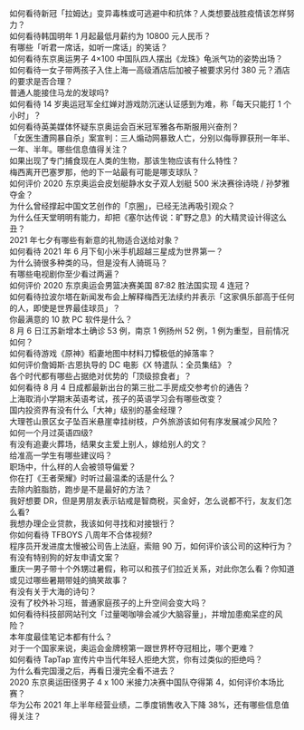 如何看待新冠「拉姆达」变异毒株或可逃避中和抗体？人类想要战胜疫情该怎样努力？  
如何看待韩国明年 1 月起最低月薪约为 10800 元人民币？  
有哪些「听君一席话，如听一席话」的笑话？  
如何看待东京奥运男子 4×100 中国队四人摆出《龙珠》龟派气功的姿势出场？  
如何看待一女子带两孩子入住上海一高级酒店后加被子被要求另付 380 元？酒店的要求是否合理？  
普通人能接住马龙的发球吗?  
如何看待 14 岁奥运冠军全红婵对游戏防沉迷认证感到为难，称「每天只能打 1 个小时」？  
如何看待英美媒体怀疑东京奥运会百米冠军雅各布斯服用兴奋剂？  
「女医生遭网暴自杀」案宣判：三人煽动网暴致人亡，分别以侮辱罪获刑一年半、一年、半年。哪些信息值得关注？  
如果出现了专门捕食现在人类的生物，那该生物应该有什么特性？  
梅西离开巴塞罗那，他的下一站最有可能是哪支球队？  
如何评价 2020 东京奥运会皮划艇静水女子双人划艇 500 米决赛徐诗晓 / 孙梦雅夺金？  
为什么曾经撑起中国文艺创作的「京圈」，已经无法再吸引观众？  
为什么任天堂明明有能力，却把《塞尔达传说：旷野之息》的大精灵设计得这么丑？  
2021 年七夕有哪些有新意的礼物适合送给对象？  
如何看待 2021 年 6 月下旬小米手机超越三星成为世界第一？  
为什么骑很多种类的马，但是没有人骑斑马？  
有哪些电视剧你至少看过两遍？  
如何评价 2020 东京奥运会男篮决赛美国 87:82 胜法国实现 4 连冠？  
如何看待拉波尔塔在新闻发布会上解释梅西无法续约并表示「这家俱乐部高于任何的人，即使是世界最佳球员」？  
你最满意的 10 款 PC 软件是什么？  
8 月 6 日江苏新增本土确诊 53 例，南京 1 例扬州 52 例，1 例为重型，目前情况如何？  
如何看待游戏《原神》稻妻地图中材料刀镡极低的掉落率？  
如何评价詹姆斯·古恩执导的 DC 电影《X 特遣队：全员集结》？  
各个时代都有哪些占据绝对优势的「顶级掠食者」？  
如何看待 8 月 4 日成都最新出台的第三批二手房成交参考价的通告？  
上海取消小学期末英语考试，孩子的英语学习会有哪些改变？  
国内投资界有没有什么「大神」级别的基金经理？  
大理苍山景区女子坠百米悬崖幸挂树枝，户外旅游该如何有序发展减少风险？  
如何一个月过英语四级?  
有没有追妻火葬场，结果女主爱上别人，嫁给别人的文？  
给准高一学生有哪些建议吗？  
职场中，什么样的人会被领导偏爱？  
你在打《王者荣耀》时听过最温柔的话是什么？  
去除内脏脂肪，跑步是不是最好的方法？  
我好想要 DR，但是男朋友表示钻戒是智商税，买金好，怎么说都不行，友友们怎么看?  
我想办理企业贷款，我该如何寻找和对接银行？  
你如何看待 TFBOYS 八周年不合体视频?  
程序员开发进度太慢被公司告上法庭，索赔 90 万，如何评价该公司的这种行为？  
有没有特别狗的好友申请文案？  
重庆一男子带十个外甥过暑假，称可以和孩子们拉近关系，对此你怎么看？你知道或见过哪些暑期带娃的搞笑故事？  
有没有关于大海的诗句？  
没有了校外补习班，普通家庭孩子的上升空间会变大吗？  
如何看待科技部网站刊文「过量喝咖啡会减少大脑容量」，并增加患痴呆症的风险？  
本年度最佳笔记本都有什么？  
对于一个国家来说，奥运会金牌榜第一跟世界杯夺冠相比，哪个更难？  
如何看待 TapTap 宣传片中当代年轻人拒绝大赏，你有过类似的拒绝吗？  
为什么看完国漫之后，再看日漫完全看不进去？  
2020 东京奥运田径男子 4 x 100 米接力决赛中国队夺得第 4，如何评价本场比赛？  
华为公布 2021 年上半年经营业绩，二季度销售收入下降 38%，还有哪些信息值得关注？  
